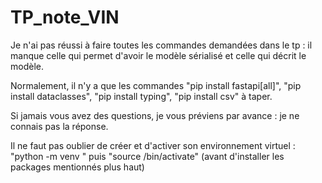 # TP_note_VIN

Je n'ai pas réussi à faire toutes les commandes demandées dans le tp : il manque celle qui permet d'avoir le modèle sérialisé et celle qui décrit le modèle. 

Normalement, il n'y a que les commandes "pip install fastapi[all]", "pip install dataclasses", "pip install typing", "pip install csv" à taper. 

Si jamais vous avez des questions, je vous préviens par avance : je ne connais pas la réponse. 

Il ne faut pas oublier de créer et d'activer son environnement virtuel : "python -m venv <environment name>" puis "source <environment name>/bin/activate" (avant d'installer les packages mentionnés plus haut)
